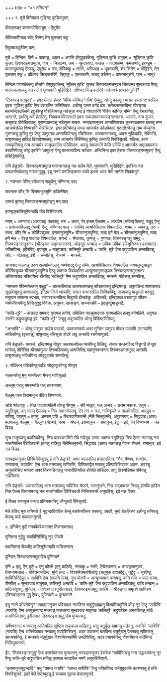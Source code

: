 +++
title = "०१ तनियन्"

+++
१. मुन्नै विनैयहल मूङ्गिऱ् कुडियमुदन्

पॊन्नङ्गऴऱ् कमलप्पोदिरण्डुम् – ऎन्नुडैय

शॆन्निक्कणियाह च्चेर् त्तिनेन् तॆन् पुलत्तार् क्कू

ऎन्नुक्कडवुडैयेन् यान्.

मुन्नै = हिन्दिन, विनै = पापगळु, अहल = अगलि होगुवुदक्कॆन्दु, मूङ्गिल् कुडि अमुदन् = ’मूङ्गिल् कुडि’ कुलद तिरुवरङ्गत्तमुदन, पॊन् = चिन्नदन्थ, अम् = सुन्दरवाद, कऴल् = पादगळॆम्ब, कमलप्पोदु इरण्डुम् = कमलपुष्पगळु ऎरडन्नु, ऎन्नुडैय = नन्न, शॆन्निक्कू = तलॆगॆ, अणिआह = भूषणवागि, शेर् त्तिनेन् = तॊट्टिद्देनॆ, तॆन् पुलत्तार् क्कू = दक्षिणद किङ्कररिगॆ, ऎन्नुक्कू = एतक्कागि, कडवु उडैयेन् = प्राप्तनागुत्तेनॆ, यान् = नानु?

हिन्दिन पापगळॆल्लवू तॊलगि होगुवुदक्कॆन्दु ’मूङिल् कुडि’ कुलद तिरुवरङ्गत्तमुदन चिन्नदन्थ सुन्दरवाद ऎरडु पादकमलगळन्नु नन्न तलॆगॆ भूषणवागि मुडिदिद्देनॆ. दक्षिणद किङ्कररिगॆ नानेतक्कॆ प्राप्तनागुत्तेनॆ?

’तिरुवरङ्गत्तमुदर्’ – इवर मॊदल हॆसरु ’पॆरिय कोयिल् ’नम्बि’ ऎम्बुदु. ऒन्दु फाल्गुन मासद हस्तानक्षत्रदल्लि इवरु ’मूङिल् कुडि’ ऎम्ब वंशदल्लि जनिसिदरु. अदॊन्दु उत्तम वर्गद वंश. तलॆतलान्तरदिन्द श्रीरङ्गद महामन्दिरदल्लिये इद्दुकॊण्डु पौरोहित्यवन्नु नडॆसुत्ता बन्द ई वंशदवरिगॆ ’पॆरिय कोयिल् नम्बि’ ऎन्दु हॆसरायितु. अदरन्तॆ, इवरिगू अदे हॆसरित्तु. चिक्कवयस्सिनल्ले इवरु सकलशास्त्रपारङ्गतरादरु. अल्लदॆ, तम्म कुलद कसुबाद पौरोहित्यवन्नू, पुराणपठनवन्नू नडॆसुत्ता बन्दरु. भगवद्रामानुजर आप्तशिष्यराद कूरत्ताळ्वाररु इवरन्नु तम्म आचार्यरल्लि शिष्यरागि सेरिसिदरु. इवर प्रतिभॆयन्नु कण्ड आचार्यरु कॊडबेकाद गुरुदक्षिणॆयन्नु तम्म मॆच्चुगॆय गुरुगळन्नु कुरितु नूर ऎण्टु पाशुरगळ अन्तादियॊन्दन्नु रचिसिदरु. आळ्वाररुगळन्नू, अवरु सुळिदाडि, सेवॆमाडि, पाशुरगळन्नु हाडिद दिव्यदेशगळन्नू, तम्म आचार्यर हिरिमॆयन्नू कुरितु अन्तादि विवरिसुत्तदॆ. बळिक, इवरु तम्मकृतियन्नु तम्म आचार्यर सम्मुखदल्लि पठिसिदरु. अदन्नु समग्रवागि केळि हर्षिसिद आचार्यरु अमृतप्रायवाद बरवणिगॆयन्नु कॊट्ट इवरिगॆ ’अमुदन्’ ऎन्दु वात्सल्यदिन्द करॆदरु. अन्दिनिन्द इवर हॆसरु ’तिरुवरङ्गत्तमुदन्’ ऎन्दु प्रसिद्धियायितु.

तनि हेळुत्तदॆ- तिरुवरङ्गत्तमुदन्र पादपद्मगळन्नु नन्न तलॆय मेलॆ, भूषणवागि, मुडिदिद्देनॆ. इदरिन्द नन्न पापकर्मगळॆल्लवू नाशवागुवुवु. इन्नु ननगॆ यमकिङ्करर भयवे इल्ल\! अवर कैगॆ नानेकॆ सिक्केनु?

२. नयन्तरु पेरिन् बमॆल्लाम् सऴुदॆन्ऱु नण्णिनर् पाल्

शयन्तरु कीर् त्ति यिरामानुजमुनि ताळिणैमेल्

उयर्न्द कुणत्तु त्तिरुवरङ्गत्तमुदोङ्गु मन् पाल्

इयम्बुङ्कलित्तुऱैयन्दादि योद विशैनॆञ्जमे.

नयम् = अग्गवाद \(अल्पवाद\) फलवन्नु, तरु = तरुव, पेर् इन्बम् ऎल्लाम् = अल्पप्रेम \(भक्ति\)यॆल्लवू, पऴुदु ऎन्ऱु = प्रयोजनविल्लद्दु \(व्यर्थ\) ऎन्दु, नण्णिनर् पाल् = \(नम्बि\) आश्रयिसिदवर विषयदल्लि, शयम् = जयवन्नु, तरु = तरुव, कीर् त्ति = कीर्तियन्नुळ्ळ, इरामानुजमुनि= श्रीरामनुजमुनिय, ताळ् इणै मेल् = श्रीरामानुजमुनिय, ताळ् इणै मेल् = ऎरडु पादगळ विषयदल्लि, उयर्न्द = श्रेष्ठवाद, कुणत्तु = गुणगळ, तिरुवरङ्गत्तु अमुदु = तिरुवरङ्गत्तमुदनार् \(श्रीरङ्गद अमृतसमानरु\), ओङ्गुम् अन्बाल् = उक्कि उक्कि हरियुत्तिरुव \(उन्नतवाद\) भक्तियिन्द, \(हॊरबिद्द\) इयम्बुम् = मातुगळाद, कलित्तुऱै अन्दादि = ’कलि, तुरै’ ऎम्ब कट्टुपाडिन अन्तादियन्नु, ओद = पठिसलु, इशै = सम्मतिसु, नॆञ्जमे = मनस्से.

अग्गवाद फलवन्नु तरुव अल्पप्रेमवॆल्लवू व्यर्थवादद्दु ऎन्दु नम्बि, आश्रयिसिदवर विषयदल्लि जयवन्नुण्टुमाडुव कीर्तियन्नुळ्ळ श्रीरामानुजमुनिय ऎरडु पादगळ विषयदल्लि अत्युत्तमगुणगळुळ्ळ तिरुवरङ्गत्तमुदनातर अतिशयवाद भक्तियिन्द हॊरबिद्द ’कलितुरै’ ऎम्ब कट्टुपाडिन अन्तादियन्नु, मनस्से, पठिसलु सम्मतिसु.

’नयन्तरु पेरिन्बमॆल्लाम् पऴुदु” – तात्कालिवाद अल्पफलगळन्नु कॊडतक्कवु इन्द्रियगळु. अवुगळिन्द शाश्वतवाद सुखवॆम्बुदन्नु काणलारॆवु. इन्द्रियगळिगॆ आळागि, संसार बन्धनदल्लि सिक्किबिद्दु, पापगळन्नु माडुत्तले बरुवुदु मनुष्यन सामान्य स्वभाव, संसारबन्धनदिन्द बिडुगडॆ हॊन्दबेकु. अदिल्लदॆ, इन्द्रियगळ वशवागुव जीवन व्यर्थजीवनवॆन्दु तिळियुवुदु विवेक. अनुभव, सत्सङ्ग, सज्जनसेवॆ – इदन्नुण्टुमाडुत्तदॆ.

“कलि-तुऱै” – कन्नडद समवाद वृत्तगळ हागॆये, तमिळिन नाल्कुपादगळ वृत्तगळल्लि हलवु बगॆगळिवॆ. अवुगळ रचनॆगॆ कट्टुपाडुगळु इवॆ. “कलि-तुऱै” ऎम्बुदु अवुगळल्लि ऒन्दु विशिष्टरीतियदु.

“अन्तादि” – ऒन्दु पाशुरद कडॆय पदवन्नॊ, पददभागवन्नो अदर मुन्दिन पाशुरद मॊदल पदवागि \(भागवागि\) माडिकॊण्डु \(वृत्तवन्नु\) पाशुरवन्नु रचिसुत्ता होदरॆ अदु अन्तादि रचनॆयागुत्तदॆ.

तनि हेळुत्तदॆ- मनस्से, इन्द्रियगळु नीडुव अल्पफलवॆल्ल व्यर्थवॆन्दु तिळिदु, संसार बन्धनदिन्द बिडुगडॆ हॊन्दुव मार्गवन्नु तोरिसिद श्रीरामानुजर तिरुवडिगळन्नु आश्रयिसिद्द महागुणवन्तनाद तिरुवरङ्गत्तमुदर् अन्तादि पाशुरगळन्नु भक्तियिन्द ओदुवुदक्कॆ सम्मतिसु.

३. शॊल्लिन् तॊहैकॊण्डुनदडि प्पोदुक्कूत्तॊण्डु शॆय्युम्

नल्लन्बरेत्तु मुन् नाममॆल्ला मॆन्ऱन् नाविनुळ्ळे

अल्लुम् पहलु ममरुम्बडि नल् हरुशमयम्

वॆल्लुम् परम विरामानुज वीदॆन् विण्णप्पमे.

अडि प्पोदक्कू = निन्न पादपद्मगळिगॆ तॊण्डु शॆय्युम् = सेवॆ माडुव, नल् अन्बर् = उत्तम भक्तरु. एत्तुम् = स्तुतिसुव, उन् नामम् ऎल्लाम् = निन्न नामगळॆल्लवू, ऎन् तन् = नन्न, नाविनुळ्ळे = नालगॆयल्लि, अल्लुम् = रात्रियू, पहलुम् = हगलू, अमरुम् पडि = स्थिरवागिरुवन्तॆ \(नॆलॆ निल्लुवन्तॆ\), अऱुशमयम् = सिद्धवाद \(आरु\) मतगळन्नु, वॆल्लुम् = गॆल्लुव \(गॆद्दन्थ\), परम = श्रेष्ठने, इरामानुज = रामानुज, ईदु = इदे, ऎन् विण्णप्पमे = नन्न बिन्नह.

तुम्ब मातुगळन्नु बळसिकॊण्डु, निन्न पादपद्मगळिगॆ सेवॆ नडॆसुव उत्तम भक्तरु स्तुतिसुव निन्न ऎल्ला नामगळू नन्न नालगॆयल्लि ऎडॆबिडदन्तॆ \(हगलू रात्रियु\) नॆलॆनिल्लुवन्तॆ, सिद्धवाद \(आरु\) मतगळन्नु गॆद्दन्थ श्रेष्ठने, रामानुज, इदे नन्न बिन्नह.

भगवद्रामानुजर हिरिमॆयेनॆम्बुदन्नु ई तनि हेळुत्तदॆ. अवर कालदल्लि प्रचारदल्लिद्द “शैव, वैष्णव, शाक्तेय, गाणापत्य, कापालि” ऎम्ब आरु मतगळन्नु खण्डिसि, विशिष्टाद्वैत मतवन्नु प्रतिपादिसिदवरु अवरु. अवरन्नु अनुसरिसिद भक्तरु अवर तिरुवडिगळन्नु नानारीतियल्लि हॊगळि हाडिदरु. हागू तिरुवडिगळ सेवॆयन्नू नडॆसिदरु.

तनि हेळुत्तदॆ- प्रचारदल्लिद्द आरु मतगळन्नु जयिसिद श्रेष्ठने, रामानुजने, निन्न सद्भक्तरु निन्नन्नु हॊगळि हाडिन निन्न ऎल्ला तिरुनामगळू नन्न नालगॆयल्लि ऎडॆबिडदन्तॆ निन्तिरुवन्तॆ अनुग्रहिसु. इदे नन्न बिन्नह.

ई बिन्नह रामानुज पन्थद प्रतिभक्तनिगू ऒप्पुत्तदॆ ऎनिसुत्तदॆ.

मेलॆ हेळिद मूरु तनिगळे ई नूट्रन्दादियल्लि हॆच्चु बळकॆयल्लिर तक्कवु. आदरॆ, मुन्दॆ हेळलिरुव इन्नॊन्दु तनियन्नू कॆलवु कडॆ बळसलागुत्तदॆ.

४. इनियॆन् कुऱै नमक्कॆम्बॆरुमानार् तिरुनामत्ताल्

मुनितन्द नूट्रॆट्टु च्चावित्तिरियॆन्नु नुण् पॊरुळै

क्कनितन्द शॆञ्जॊऱ् कलित्तुऱैयन्दादि पाडित्तन्दान्

पुनिदन् तिरुवरङ्गत्तमुदाहिय पुण्णियने.

इनि = इन्नु, ऎन् कुऱै = एनु कॊरतॆ \(एनु कडिमॆ\), नमक्कु = नमगॆ, ऎम्बॆरुमानार् = भगवद्रामानुजर, तिरुनामत्ताल् = पवित्रनामदिन्द, मुनि तन्द = विश्वमित्रमहर्शिकॊट्ट \(चतुर्मुक ब्रह्मकॊट्ट\), नूट्रॆट्टु = नूरऎण्टु, शावित्तिरिऎन्नुम् = सावित्रि ऎम्ब \(गायत्रि ऎम्ब\), नुण् पॊरुळै = अत्युत्तमवाद मन्त्रवन्नु, कनि तन्द = फल तरुव, शॆम्शॊल् = सुन्दरवाद मातुगळ, कलित्तुऱै अन्दादि = ’कलि-तुरै’ ऎम्ब कट्टुपाडिन अन्ताडियन्नु, पाडि तन्दान् = हादिकॊट्टवनु, पुनिदन् = पवित्रवाद \(पुनीतनाड\), तिरुवरङ्गत्तमुदु आहिय = श्रीरङ्गद अमृतवे आगिरुव \(तिरुवरङ्गत्त मुदु ऎम्ब\), पुण्णियने = पुण्यात्मने.

इन्नु नमगॆ कॊरतॆयेनु? भगवद्रामानुजर पवित्रवाद नामदिन्द चतुर्मुखब्रह्मनु विश्वमित्रमुनिगॆ कॊट्ट नूर ऎण्टु ’सावित्रि’ \(गायत्रि\) ऎम्ब अत्युत्तमवाद मन्त्रवन्नु फलतरुव सुन्दरवाद मातुगळ ’कलितुरै’ कट्टुपाडिन अन्ताडियन्नु हादि करुणिसिदवनु पुनीतनाद तिरुवरङ्गत्तमुदु ऎम्ब पुण्यात्मनु.

सर्वेश्वरनाद भगवन्तनु आदियल्लि सृष्टिय सङ्कल्प माडिदनु. मत्तु चतुर्मुख ब्रह्मनन्नु पडॆदनु. अवनिगॆ ’सावित्रि’ \(गायत्रि\) ऎम्ब अतिश्रेष्ठवाद मन्त्रवन्नु उपदेशिसिदनु. अदर उपासना बलदिन्द चतुर्मुखनु ऎल्लवन्नू सृष्टिसलु साध्यवायितु. ई मन्त्रवन्ने चतुर्मुखन विश्वमित्रमहर्षिगॆ उपदेशिसिद्दु. अदर प्रभाववेनॆन्दु विश्वमित्रन कतॆयिन्द तिळिदुबरुत्तदॆ.

ईग, ’तिरुवरङ्गत्तमुदु’ ऎम्ब परमश्रेष्ठनाद पुण्यात्मनु भगवद्रामानुजर हॆसरॆम्ब ’सावित्रि’यन्नु नम्म उद्धारक्कॆन्दु नूर ऎण्टु कलि-तुरै कट्टुपाडिन तमिळु वृत्तगळ रूपदल्लि नमगॆ अनुग्रहिसिद्दानॆ.

“इरामानुजनूट्रन्दादि” यन्नु “प्रबन्ध गायत्रि” “प्रबन्ध सावित्रि” ऎन्दु भक्तियिन्द करॆयुवुदक्कॆ कारणवन्नु ई तनि विवरिसुत्तदॆ. इदरॆ बॆलॆ ऎष्टॆम्बुदन्नू ई रूपकद मूलक हेळलागुत्तदॆ. 

